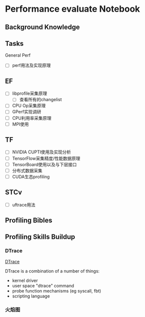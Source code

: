 #  Performance evaluate Notebook

## Background Knowledge

## Tasks
General Perf
- [ ] perf用法及实现原理

EF
----
- [ ] libprofile采集原理
  - [ ] 查看所有的changelist
- [ ] CPU Op采集原理
- [ ] GPerf实现调研
- [ ] CPU利用率采集原理
- [ ] MPI使用

TF
------
- [ ] NVIDIA CUPTI使用及实现分析
- [ ] TensorFlow采集精度/性能数据原理
- [ ] TensorBoard使用以及与下层接口
- [ ] 分布式数据采集
- [ ] CUDA生态profiling

STCv
------
- [ ]  uftrace用法

## Profiling Bibles

## Profiling Skills Buildup

### DTrace
[DTrace](http://dtrace.org/blogs/about/)

DTrace is a combination of a number of things:

- kernel driver
- user space "dtrace" command
- probe function mechanisms (eg syscall, fbt)
- scripting language

### 火焰图


